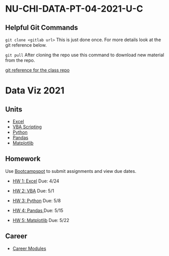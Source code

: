 # NU-CHI-DATA-PT-04-2021-U-C

## Helpful Git Commands

`git clone <gitlab url>`  This is just done once. For more details look at the git reference below.

`git pull` After cloning the repo use this command to download new material from the repo.



[git reference for the class repo](./git-reference/git-cmds-class-repo.md)



# Data Viz 2021

## Units

* [Excel](./01-Curriculum/01-Excel)
* [VBA Scripting](./01-Curriculum/02-VBA-Scripting)
* [Python](./01-Curriculum/02-Python)
* [Pandas](./01-Curriculum/04-Pandas)
* [Matplotlib](./01-Curriculum/05-Matplotlib)



## Homework

Use [Bootcampspot](https://bootcampspot.com/coursework) to submit assignments and view due dates.

* [HW 1: Excel](./02-Homework/01-Excel/Instructions) Due: 4/24

* [HW 2: VBA](./02-Homework/02-VBA-Scripting/Instructions) Due: 5/1

* [HW 3: Python](./02-Homework/03-Python/Instructions) Due: 5/8

* [HW 4: Pandas ](./02-Homework/04-Pandas/Instructions) Due: 5/15

* [HW 5: Matplotlib](./02-Homework/05-Matplotlib/Instructions) Due: 5/22

  



## Career

* [Career Modules](./04-Career-Modules)